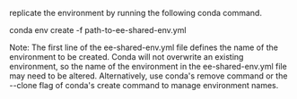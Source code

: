 replicate the environment by running the following conda command.

conda env create -f path-to-ee-shared-env.yml

Note: The first line of the ee-shared-env.yml file defines the name of the environment to be created. Conda will not overwrite an existing environment, so the name of the environment in the ee-shared-env.yml file may need to be altered. Alternatively, use conda's remove command or the --clone flag of conda's create command to manage environment names.